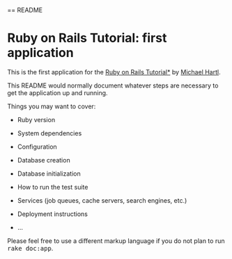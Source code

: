 == README

# Ruby on Rails Tutorial: first application

This is the first application for the
[Ruby on Rails Tutorial*](http://railstutorial.org)
by [Michael Hartl](http://michael.hartl.com).

This README would normally document whatever steps are necessary to get the
application up and running.

Things you may want to cover:

* Ruby version

* System dependencies

* Configuration

* Database creation

* Database initialization

* How to run the test suite

* Services (job queues, cache servers, search engines, etc.)

* Deployment instructions

* ...


Please feel free to use a different markup language if you do not plan to run
<tt>rake doc:app</tt>.
